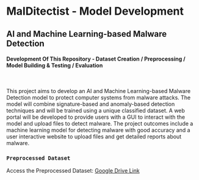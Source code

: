# MalDitectist - Model Development
## AI and Machine Learning-based Malware  Detection
#### Development Of This Repository - Dataset Creation / Preprocessing / Model Building & Testing / Evaluation
<br>
<p>This project aims to develop an AI and Machine Learning-based Malware Detection model to protect computer systems from malware attacks. The model will combine signature-based and anomaly-based detection techniques and will be trained using a unique classified dataset. A web portal will be developed to provide users with a GUI to interact with the model and upload files to detect malware. The project outcomes include a machine learning model for detecting malware with good accuracy and a user interactive website to upload files and get detailed reports about malware.</p>

### `Preprocessed Dataset`
Access the Preprocessed Dataset: [Google Drive Link](https://drive.google.com/file/d/1Qa5k8MU2SnePKsMvDHiKTQepzJ41G5El/view?usp=sharing)
